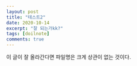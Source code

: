 ```yaml
---
layout: post
title: "테스트2"
date: 2020-10-14
excerpt: "잘 되는가kk?"
tags: [doilnote]
comments: true
---
```


이 글이 잘 올라간다면
파일명은 크게 상관이 없는 것이다.

